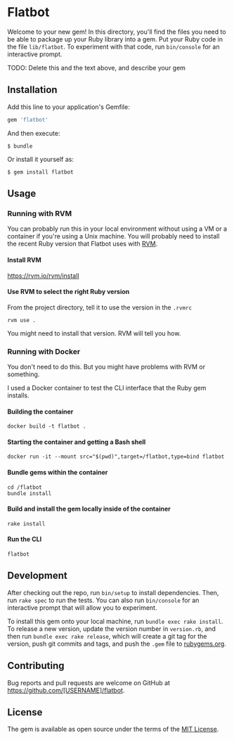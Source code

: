 # Flatbot

Welcome to your new gem! In this directory, you'll find the files you need to be able to package up your Ruby library into a gem. Put your Ruby code in the file `lib/flatbot`. To experiment with that code, run `bin/console` for an interactive prompt.

TODO: Delete this and the text above, and describe your gem

## Installation

Add this line to your application's Gemfile:

```ruby
gem 'flatbot'
```

And then execute:

    $ bundle

Or install it yourself as:

    $ gem install flatbot

## Usage

### Running with RVM

You can probably run this in your local environment without using a VM or a container if you're using a Unix machine.  You will probably need to install the recent Ruby version that Flatbot uses with [RVM](https://rvm.io/).

#### Install RVM

https://rvm.io/rvm/install

#### Use RVM to select the right Ruby version

From the project directory, tell it to use the version in the `.rvmrc`

    rvm use .

You might need to install that version.  RVM will tell you how.

### Running with Docker

You don't need to do this.  But you might have problems with RVM or something.

I used a Docker container to test the CLI interface that the Ruby gem installs.

#### Building the container

    docker build -t flatbot .

#### Starting the container and getting a Bash shell

    docker run -it --mount src="$(pwd)",target=/flatbot,type=bind flatbot

#### Bundle gems within the container

    cd /flatbot
    bundle install

#### Build and install the gem locally inside of the container

    rake install

#### Run the CLI

    flatbot

## Development

After checking out the repo, run `bin/setup` to install dependencies. Then, run `rake spec` to run the tests. You can also run `bin/console` for an interactive prompt that will allow you to experiment.

To install this gem onto your local machine, run `bundle exec rake install`. To release a new version, update the version number in `version.rb`, and then run `bundle exec rake release`, which will create a git tag for the version, push git commits and tags, and push the `.gem` file to [rubygems.org](https://rubygems.org).

## Contributing

Bug reports and pull requests are welcome on GitHub at https://github.com/[USERNAME]/flatbot.

## License

The gem is available as open source under the terms of the [MIT License](https://opensource.org/licenses/MIT).
